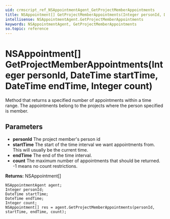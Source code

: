 ```yaml
---
uid: crmscript_ref_NSAppointmentAgent_GetProjectMemberAppointments
title: NSAppointment[] GetProjectMemberAppointments(Integer personId, DateTime startTime, DateTime endTime, Integer count)
intellisense: NSAppointmentAgent.GetProjectMemberAppointments
keywords: NSAppointmentAgent, GetProjectMemberAppointments
so.topic: reference
---
```


# NSAppointment[] GetProjectMemberAppointments(Integer personId, DateTime startTime, DateTime endTime, Integer count)

Method that returns a specified number of appointments within a time range. The appointments belong to the projects where the person specified is member.

## Parameters

* **personId** The project member's person id
* **startTime** The start of the time interval we want appointments from. This will usually be the current time.
* **endTime** The end of the time interval.
* **count** The maximum number of appointments that should be returned. -1 means no count restrictions.

**Returns:** NSAppointment[]

```crmscript
NSAppointmentAgent agent;
Integer personId;
DateTime startTime;
DateTime endTime;
Integer count;
NSAppointment[] res = agent.GetProjectMemberAppointments(personId, startTime, endTime, count);
```

